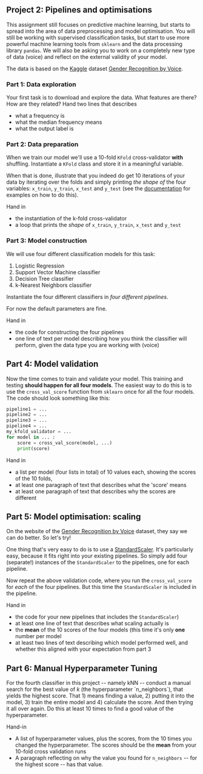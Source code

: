 ## Project 2: Pipelines and optimisations

This assignment still focuses on predictive machine learning, but starts to spread
into the area of data preprocessing and model optimisation.
You will still be working with supervised classification tasks, but start to use more 
powerful machine learning tools from `sklearn` and the data processing library `pandas`.
We will also be asking you to work on a completely new type of data (voice) and 
reflect on the external validity of your model.

The data is based on the [Kaggle](https://kaggle.com) dataset [Gender Recognition by Voice](https://www.kaggle.com/primaryobjects/voicegender).

### Part 1: Data exploration
Your first task is to download and explore the data. What features are there?
How are they related?
Hand two lines that describes
* what a frequency is
* what the median frequency means
* what the output label is

### Part 2: Data preparation
When we train our model we'll use a 10-fold `KFold` 
cross-validator **with** shuffling.
Instantiate a `KFold` class and store it in a meaningful variable.

When that is done, illustrate that you indeed do get 10 
iterations of your data by iterating over the folds and simply
printing *the shape of* the four variables: `x_train`, `y_train`, `x_test` and
`y_test` (see 
the [documentation](https://scikit-learn.org/stable/modules/generated/sklearn.model_selection.KFold.html) for examples on
how to do this).

Hand in
* the instantiation of the k-fold cross-validator
* a loop that prints the *shape* of `x_train`, `y_train`, `x_test` and `y_test`

###  Part 3: Model construction
We will use four different classification models for this task:
1. Logistic Regression
2. Support Vector Machine classifier
3. Decision Tree classifier
4. k-Nearest Neighbors classifier

Instantiate the four different classifiers in *four different 
pipelines*.

For now the default parameters are fine.

Hand in 
* the code for constructing the four pipelines
* one line of text per model describing how you think the classifier will perform, given the data type you are working with (voice)

## Part 4: Model validation
Now the time comes to train and validate your model.
This training and testing **should happen for all four models**.
The easiest way to do this is to use the `cross_val_score` 
function from `sklearn` once for all the four models.
The code should look something like this:
```python
pipeline1 = ...
pipeline2 = ...
pipeline3 = ...
pipeline4 = ...
my_kfold_validator = ...
for model in ... :
    score = cross_val_score(model, ...)
    print(score)
```

Hand in
* a list per model (four lists in total) of 10 values each, showing the scores of the 10 folds,
* at least one paragraph of text that describes what the 'score' means
* at least one paragraph of text that describes why the scores are different

## Part 5: Model optimisation: scaling
On the website of the [Gender Recognition by Voice](https://www.kaggle.com/primaryobjects/voicegender) dataset, they say
we can do better. So let's try!

One thing that's very easy to do is to use a 
[StandardScaler](https://scikit-learn.org/stable/modules/generated/sklearn.preprocessing.StandardScaler.html).
It's particularly easy, because it fits right into your existing
pipelines. So simply add four (separate!) instances of the
`StandardScaler` to the pipelines, one for each pipeline.

Now repeat the above validation code, where you run the 
`cross_val_score` for *each* of the four pipelines. But this 
time the `StandardScaler` is included in the pipeline.

Hand in
* the code for your new pipelines that includes the `StandardScaler`)
* at least one line of text that describes what scaling actually is
* the **mean** of the 10 scores of the four models (this time it's only **one** number per model
* at least two lines of text describing which model performed well, and whether this aligned with your expectation from part 3

## Part 6: Manual Hyperparameter Tuning

For the fourth classifier in this project -- namely kNN -- conduct a manual search for the best value of $k$ (the hyperparameter ´n_neighbors´), that yields the highest score.
That 1) means finding a value, 2) putting it into the model, 3) train the entire model and 4) calculate the score. And then trying it all over again. 
Do this at least 10 times to find a good value of the hyperparameter.

Hand-in
* A list of hyperparameter values, plus the scores, from the 10 times you changed the hyperparameter. The scores should be the **mean** from your 10-fold cross validation runs
* A paragraph reflecting on why the value you found for `n_neighbors` -- for the highest score -- has that value.
